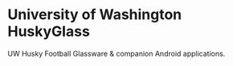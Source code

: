 University of Washington HuskyGlass
========================

UW Husky Football Glassware & companion Android applications.
